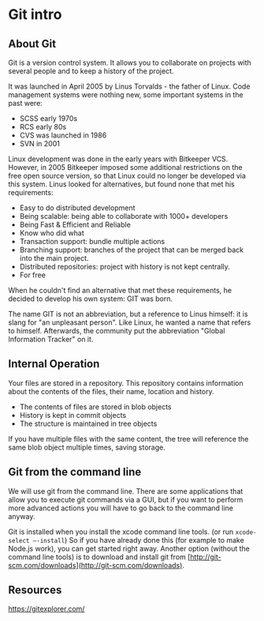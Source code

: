 # Git intro

## About Git

Git is a version control system. It allows you to collaborate on projects with several people and to keep a history of the project.

It was launched in April 2005 by Linus Torvalds - the father of Linux. Code management systems were nothing new, some important systems in the past were:

- SCSS early 1970s
- RCS early 80s
- CVS was launched in 1986
- SVN in 2001

Linux development was done in the early years with Bitkeeper VCS. However, in 2005 Bitkeeper imposed some additional restrictions on the free open source version, so that Linux could no longer be developed via this system. Linus looked for alternatives, but found none that met his requirements:

- Easy to do distributed development
- Being scalable: being able to collaborate with 1000+ developers
- Being Fast & Efficient and Reliable
- Know who did what
- Transaction support: bundle multiple actions
- Branching support: branches of the project that can be merged back into the main project.
- Distributed repositories: project with history is not kept centrally.
- For free

When he couldn't find an alternative that met these requirements, he decided to develop his own system: GIT was born.

The name GIT is not an abbreviation, but a reference to Linus himself: it is slang for "an unpleasant person". Like Linux, he wanted a name that refers to himself. Afterwards, the community put the abbreviation "Global Information Tracker" on it.

## Internal Operation

Your files are stored in a repository. This repository contains information about the contents of the files, their name, location and history.

- The contents of files are stored in blob objects
- History is kept in commit objects
- The structure is maintained in tree objects

If you have multiple files with the same content, the tree will reference the same blob object multiple times, saving storage.

## Git from the command line

We will use git from the command line. There are some applications that allow you to execute git commands via a GUI, but if you want to perform more advanced actions you will have to go back to the command line anyway.

Git is installed when you install the xcode command line tools. (or run `xcode-select –-install`) So if you have already done this (for example to make Node.js work), you can get started right away. Another option (without the command line tools) is to download and install git from [http://git-scm.com/downloads](http://git-scm.com/downloads).

## Resources

<https://gitexplorer.com/>
